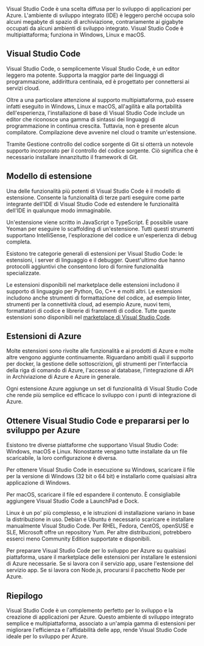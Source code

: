 Visual Studio Code è una scelta diffusa per lo sviluppo di applicazioni per Azure. L'ambiente di sviluppo integrato (IDE) è leggero perché occupa solo alcuni megabyte di spazio di archiviazione, contrariamente ai gigabyte occupati da alcuni ambienti di sviluppo integrato. Visual Studio Code è multipiattaforma; funziona in Windows, Linux e macOS.

## <a name="visual-studio-code"></a>Visual Studio Code

Visual Studio Code, o semplicemente Visual Studio Code, è un editor leggero ma potente. Supporta la maggior parte dei linguaggi di programmazione, addirittura centinaia, ed è progettato per connettersi ai servizi cloud.

Oltre a una particolare attenzione al supporto multipiattaforma, può essere infatti eseguito in Windows, Linux e macOS, all'agilità e alla portabilità dell'esperienza, l'installazione di base di Visual Studio Code include un editor che riconosce una gamma di sintassi dei linguaggi di programmazione in continua crescita. Tuttavia, non è presente alcun compilatore. Compilazione deve avvenire nel cloud o tramite un'estensione.

Tramite Gestione controllo del codice sorgente di Git si otterrà un notevole supporto incorporato per il controllo del codice sorgente. Ciò significa che è necessario installare innanzitutto il framework di Git.

## <a name="extension-model"></a>Modello di estensione

Una delle funzionalità più potenti di Visual Studio Code è il modello di estensione. Consente la funzionalità di terze parti eseguire come parte integrante dell'IDE di Visual Studio Code ed estendere le funzionalità dell'IDE in qualunque modo immaginabile.

Un'estensione viene scritto in JavaScript o TypeScript. È possibile usare Yeoman per eseguire lo scaffolding di un'estensione. Tutti questi strumenti supportano IntelliSense, l'esplorazione del codice e un'esperienza di debug completa.

Esistono tre categorie generali di estensioni per Visual Studio Code: le estensioni, i server di linguaggio e il debugger. Quest'ultimo due hanno protocolli aggiuntivi che consentono loro di fornire funzionalità specializzate.

Le estensioni disponibili nel marketplace delle estensioni includono il supporto di linguaggio per Python, Go, C++ e molti altri. Le estensioni includono anche strumenti di formattazione del codice, ad esempio linter, strumenti per la connettività cloud, ad esempio Azure, nuovi temi, formattatori di codice e librerie di frammenti di codice. Tutte queste estensioni sono disponibili nel [marketplace di Visual Studio Code](https://marketplace.visualstudio.com/).

## <a name="azure-extensions"></a>Estensioni di Azure

Molte estensioni sono rivolte alle funzionalità e ai prodotti di Azure e molte altre vengono aggiunte continuamente. Riguardano ambiti quali il supporto per docker, la gestione delle sottoscrizioni, gli strumenti per l'interfaccia della riga di comando di Azure, l'accesso al database, l'integrazione di API in Archiviazione di Azure e Azure in generale.

Ogni estensione Azure aggiunge un set di funzionalità di Visual Studio Code che rende più semplice ed efficace lo sviluppo con i punti di integrazione di Azure.

## <a name="getting-vs-code-and-preparing-for-azure-development"></a>Ottenere Visual Studio Code e prepararsi per lo sviluppo per Azure

Esistono tre diverse piattaforme che supportano Visual Studio Code: Windows, macOS e Linux. Nonostante vengano tutte installate da un file scaricabile, la loro configurazione è diversa.

Per ottenere Visual Studio Code in esecuzione su Windows, scaricare il file per la versione di Windows (32 bit o 64 bit) e installarlo come qualsiasi altra applicazione di Windows.

Per macOS, scaricare il file ed espandere il contenuto. È consigliabile aggiungere Visual Studio Code a LaunchPad e Dock.

Linux è un po' più complesso, e le istruzioni di installazione variano in base la distribuzione in uso. Debian e Ubuntu è necessario scaricare e installare manualmente Visual Studio Code. Per RHEL, Fedora, CentOS, openSUSE e SLE, Microsoft offre un repository Yum. Per altre distribuzioni, potrebbero esserci meno Community Edition supportate e disponibili.

Per preparare Visual Studio Code per lo sviluppo per Azure su qualsiasi piattaforma, usare il marketplace delle estensioni per installare le estensioni di Azure necessarie. Se si lavora con il servizio app, usare l'estensione del servizio app. Se si lavora con Node.js, procurarsi il pacchetto Node per Azure.

## <a name="summary"></a>Riepilogo

Visual Studio Code è un complemento perfetto per lo sviluppo e la creazione di applicazioni per Azure. Questo ambiente di sviluppo integrato semplice e multipiattaforma, associato a un'ampia gamma di estensioni per migliorare l'efficienza e l'affidabilità delle app, rende Visual Studio Code ideale per lo sviluppo per Azure.
